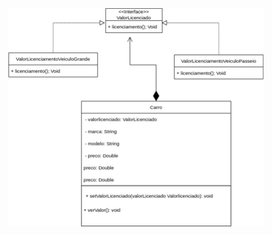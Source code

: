 <img src="https://github.com/IgorRibeiro-S/bertoti/blob/main/PadraodeProjetos/DesingPatternJava/Strategy/Strategy.drawio%20(1).png?raw=true">
